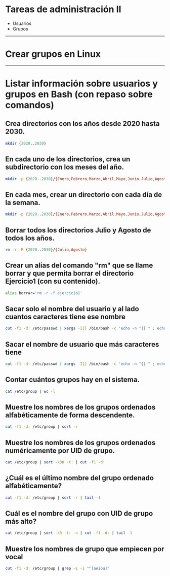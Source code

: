 # Tareas de administración II
- Usuarios
- Grupos

--------------

# Crear grupos en Linux

--------------

# Listar información sobre usuarios y grupos en Bash (con repaso sobre comandos)

## Crea  directorios con los años desde 2020 hasta 2030.
```Bash
mkdir {2020..2030}
```

## En cada uno de los directorios, crea un subdirectorio con los meses del año.
```Bash
mkdir -p {2020..2030}/{Enero,Febrero,Marzo,Abril,Mayo,Junio,Julio,Agosto,Septiembre,Octubre,Noviembre,Diciembre}
```

## En cada mes, crear un directorio con cada día de la semana.
```Bash
mkdir -p {2020..2030}/{Enero,Febrero,Marzo,Abril,Mayo,Junio,Julio,Agosto,Septiembre,Octubre,Noviembre,Diciembre}/{Lunes,Martes, Miercoles,Jueves,Viernes,Sabado,Domingo}
```

## Borrar todos los directorios Julio y Agosto de todos los años.
```Bash
rm -r -R {2020..2030}/{Julio,Agosto}
```

## Crear un alias del comando "rm" que se llame borrar y que permita borrar el directorio Ejercicio1 (con su contenido).
```Bash
alias borrar='rm -r -f ejercicio1'
```

## Sacar solo el nombre del usuario y al lado cuantos caracteres tiene ese nombre
```Bash
cut -f1 -d: /etc/passwd | xargs -I{} /bin/bash -c 'echo -n "{} " ; echo $(echo {} | wc -c)-1 | bc'
```

## Sacar el nombre de usuario que más caracteres tiene
```Bash
cut -f1 -d: /etc/passwd | xargs -I{} /bin/bash -c 'echo -n "{} " ; echo $(echo {} | wc -c)-1 | bc' | sort -k2n | cut -f1 -d" " | tail -1
```

## Contar cuántos grupos hay en el sistema.
```Bash
cat /etc/group | wc -l
```

## Muestre los nombres de los grupos ordenados alfabéticamente de forma descendente.
```Bash
cut -f1 -d: /etc/group | sort -r
```

## Muestre los nombres de los grupos ordenados numéricamente por UID de grupo.
```Bash
cat /etc/group | sort -k3n -t: | cut -f1 -d:
```

## ¿Cuál es el último nombre del grupo ordenado alfabéticamente? 
```Bash
cut -f1 -d: /etc/group | sort -r | tail -1
```

## Cuál es el nombre del grupo con UID de grupo más alto?
```Bash
cat /etc/group | sort -k3 -t: -n | cut -f1 -d: | tail -1
```

## Muestre los nombres de grupo que empiecen por vocal
```Bash
cut -f1 -d: /etc/group | grep -E -i "^[aeiou]"
```
